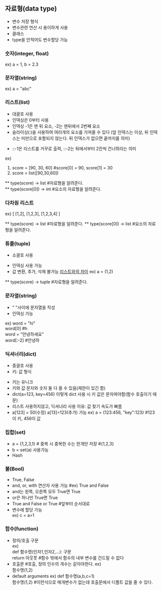 ## 자료형(data type)
* 변수 저장 형식
* 변수관련 연산 시 용이하게 사용
* 클래스
* type을 안적어도 변수할당 가능

### 숫자(integer, float)
ex) a = 1, b = 2.3

### 문자열(string)
ex) a = "abc"


### 리스트(list)
* 대괄호 사용
* 인덱싱은 0부터 사용
* 인덱싱 -1은 맨 뒤 요소, -2는 맨뒤에서 2번째 요소
* 슬라이싱(:)을 사용하여 여러개의 요소를 가져올 수 있다
(앞 인덱스는 이상, 뒤 인덱스는 미만으로 포함되지 않는다. 뒤 인덱스가 없으면 끝까지를 의미)
+ ::-1은 리스트를 거꾸로 출력, ::-2는 뒤에서부터 2칸씩 건너뛰라는 의미

ex) 
1. score = [90, 30, 60] #score[0] = 90, score[1] = 30
2. score = list([90,30,60])  

** type(score) -> list #자료형을 알려준다.   
** type(score[0]) -> int #요소의 자료형을 알려준다.

### 다차원 리스트
ex) [ [1,2], [1,2,3], [1,2,3,4] ]  

** type(score) -> list #자료형을 알려준다. 
** type(score[0]) -> list #요소의 자료형을 알려준다.


### 튜플(tuple)
+ 소괄호 사용
* 인덱싱 사용 가능
* 값 변환, 추가, 삭제 불가능 <u>리스트와의 차이</u>
ex) a = (1,2)  

** type(score) -> tuple #자료형을 알려준다. 

### 문자열(string)
* " "사이에 문자열을 작성
* 인덱싱 가능

ex) word = "hi"  
word[0] #h  
word = "안녕하세요"  
word[:-2] #안녕하 


### 딕셔너리(dict)
+ 중괄호 사용
+ 키: 값 형식  
* 키는 유니크
* 키와 값 문자와 숫자 둘 다 올 수 있음(제한이 있긴 함)  
* dict(a=123, key=456) 이렇게 dict 사용 시 키 값은 문자여야함(함수 호출이기 때문)
* 리스트 사용하지않고, 딕셔너리 사용 이유: 값 찾기 속도가 빠름
* a[123] = 50(수정) a[13]=123(추가) 가능
ex) a = {123:456, "key":123} #123이 키, 456이 값

### 집합(set)
+ a = {1,2,3,1} # 중복 시 중복한 수는 한개만 저장 #{1,2,3}
+ b = set(a) 사용가능
+ Hash

### 불(Bool)
+ True, False
+ and, or, with 연산자 사용 가능 #ex) True and False
+ and는 왼쪽, 오른쪽 모두 True면 True
+ or은 하나만 True면 True
+ True and False or True #앞부터 순서대로
+ 변수에 할당 가능  
ex) c = a>1

### 함수(function)
+ 정의/호출 구문  
ex)  
def 함수명(인자1,인자2,...):
    구문    
    return 아웃풋   #함수 밖에서 함수의 내부 변수를 건드릴 수 없다
+ 호출문  #호출, 정의 인수의 개수는 같아야한다.
ex)   
함수명(1,2)
+ default arguments
ex) def 함수명(a,b,c=1)   
    함수명(1,2) #이런식으로 매개변수가 없는데 호출문에서 디폴트 값을 줄 수 있다.

